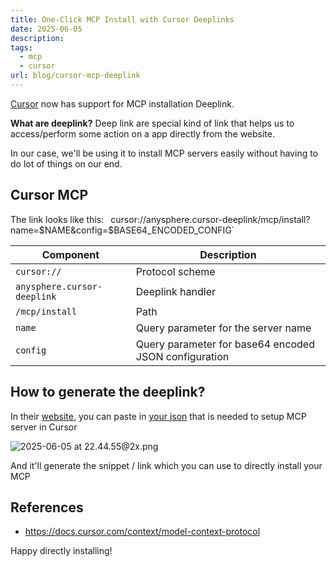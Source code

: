 ```yaml
---
title: One-Click MCP Install with Cursor Deeplinks
date: 2025-06-05
description: 
tags:
  - mcp
  - cursor
url: blog/cursor-mcp-deeplink
---
```

[Cursor](https://cursor.com) now has support for MCP installation Deeplink. 

**What are deeplink?**
Deep link are special kind of link that helps us to access/perform some action on a app directly from the website.

In our case, we'll be using it to install MCP servers easily without having to do lot of things on our end.

## Cursor MCP

The link looks like this:
`
`cursor://anysphere.cursor-deeplink/mcp/install?name=$NAME&config=$BASE64_ENCODED_CONFIG`

| Component                   | Description                                           |
| --------------------------- | ----------------------------------------------------- |
| `cursor://`                 | Protocol scheme                                       |
| `anysphere.cursor-deeplink` | Deeplink handler                                      |
| `/mcp/install`              | Path                                                  |
| `name`                      | Query parameter for the server name                   |
| `config`                    | Query parameter for base64 encoded JSON configuration |

## How to generate the deeplink?
In their [website](https://docs.cursor.com/deeplinks#generate-install-link), you can paste in [your json](https://docs.cursor.com/context/model-context-protocol#manual-configuration) that is needed to setup MCP server in Cursor

![2025-06-05 at 22.44.55@2x.png](/images/2025-06-05-at-22.44.55-at-2x.png)

And it'll generate the snippet / link which you can use to directly install your MCP
## References
- https://docs.cursor.com/context/model-context-protocol

Happy directly installing!
